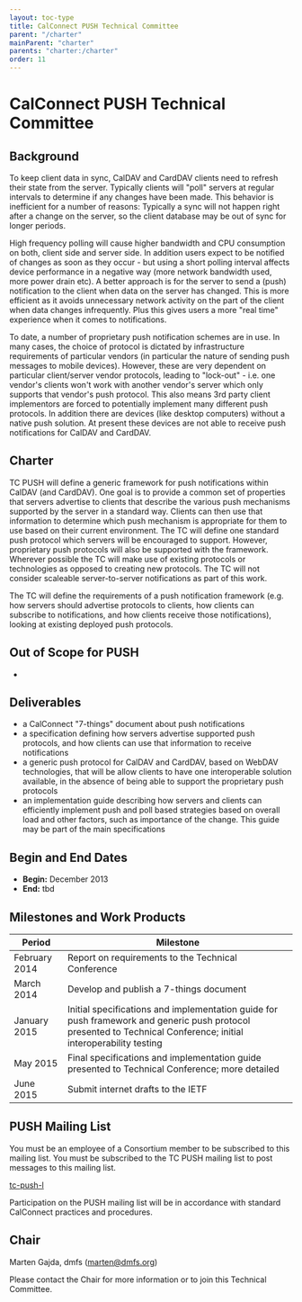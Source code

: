 ```yaml
---
layout: toc-type
title: CalConnect PUSH Technical Committee
parent: "/charter"
mainParent: "charter"
parents: "charter:/charter"
order: 11
---
```


# CalConnect PUSH Technical Committee

## Background

To keep client data in sync, CalDAV and CardDAV clients need to refresh their state from the server. Typically clients will "poll" servers at regular intervals to determine if any changes have been made. This behavior is inefficient for a number of reasons: Typically a sync will not happen right after a change on the server, so the client database may be out of sync for longer periods.

High frequency polling will cause higher bandwidth and CPU consumption on both, client side and server side. In addition users expect to be notified of changes as soon as they occur - but using a short polling interval affects device performance in a negative way (more network bandwidth used, more power drain etc). A better approach is for the server to send a (push) notification to the client when data on the server has changed. This is more efficient as it avoids unnecessary network activity on the part of the client when data changes infrequently. Plus this gives users a more "real time" experience when it comes to notifications.

To date, a number of proprietary push notification schemes are in use. In many cases, the choice of protocol is dictated by infrastructure requirements of particular vendors (in particular the nature of sending push messages to mobile devices). However, these are very dependent on particular client/server vendor protocols, leading to "lock-out" - i.e. one vendor's clients won't work with another vendor's server which only supports that vendor's push protocol. This also means 3rd party client implementors are forced to potentially implement many different push protocols. In addition there are devices (like desktop computers) without a native push solution. At present these devices are not able to receive push notifications for CalDAV and CardDAV.

## Charter

TC PUSH will define a generic framework for push notifications within CalDAV (and CardDAV). One goal is to provide a common set of properties that servers advertise to clients that describe the various push mechanisms supported by the server in a standard way. Clients can then use that information to determine which push mechanism is appropriate for them to use based on their current environment. The TC will define one standard push protocol which servers will be encouraged to support. However, proprietary push protocols will also be supported with the framework. Wherever possible the TC will make use of existing protocols or technologies as opposed to creating new protocols. The TC will not consider scaleable server-to-server notifications as part of this work.

The TC will define the requirements of a push notification framework (e.g. how servers should advertise protocols to clients, how clients can subscribe to notifications, and how clients receive those notifications), looking at existing deployed push protocols.

## Out of Scope for PUSH

-
 
## Deliverables

- a CalConnect "7-things" document about push notifications
- a specification defining how servers advertise supported push protocols, and how clients can use that information to receive notifications
- a generic push protocol for CalDAV and CardDAV, based on WebDAV technologies, that will be allow clients to have one interoperable solution available, in the absence of being able to support the proprietary push protocols
- an implementation guide describing how servers and clients can efficiently implement push and poll based strategies based on overall load and other factors, such as importance of the change. This guide may be part of the main specifications

## Begin and End Dates

* **Begin:** December 2013
* **End:** tbd

## Milestones and Work Products

| Period | Milestone |
| --- | --- |
| February 2014 |	Report on requirements to the Technical Conference |
| March 2014 |	Develop and publish a 7-things document |
| January 2015 |	Initial specifications and implementation guide for push framework and generic push protocol presented to Technical Conference; initial interoperability testing |
| May 2015 |	Final specifications and implementation guide presented to Technical Conference; more detailed  |interoperability testing |
| June 2015 |	Submit internet drafts to the IETF |

## PUSH Mailing List

You must be an employee of a Consortium member to be subscribed to this mailing list.
You must be subscribed to the TC PUSH mailing list to post messages to this mailing list.

[tc-push-l](mailto:tc-push-l@lists.calconnect.org)

Participation on the PUSH mailing list will be in accordance with standard CalConnect practices and procedures.

## Chair 

Marten Gajda, dmfs ([marten@dmfs.org](mailto:marten@dmfs.org))

Please contact the Chair for more information or to join this Technical Committee.
